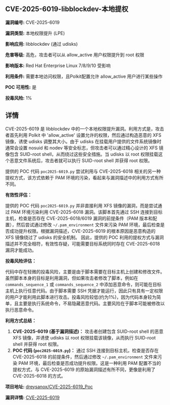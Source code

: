 ## CVE-2025-6019-libblockdev-本地提权

**漏洞编号:** CVE-2025-6019

**漏洞类型:** 本地权限提升 (LPE)

**影响应用:** libblockdev (通过 udisks)

**危害等级:** 高危，攻击者可以从 allow_active 用户权限提升到 root 权限

**影响版本:** Red Hat Enterprise Linux 7/8/9/10 受影响

**利用条件:** 需要本地访问权限，且Polkit配置允许 allow_active 用户进行某些操作

**POC 可用性:** 是

**投毒风险:** 1%

## 详情

CVE-2025-6019 是 libblockdev 中的一个本地权限提升漏洞。利用方式是，攻击者首先利用 Polkit 中 'allow_active' 设置允许的权限，然后通过构造恶意的 XFS 镜像，诱使 udisks 调整其大小。由于 udisks 在挂载用户提供的文件系统镜像时通常会设置 nosuid 和 nodev 等安全标志，但攻击者可以通过精心设计的 XFS 镜像包含 SUID-root shell，从而绕过这些安全措施。当 udisks 以 root 权限挂载这个恶意文件系统后，攻击者就可以执行 SUID-root shell 并获得 root 权限。

提供的 POC 代码 `poc2025-6019.py` 尝试利用与 CVE-2025-6018 相关的另一种提权方式，该方式依赖于 PAM 环境的污染，看起来与漏洞描述中的利用方式有所不同。

**有效性评估：**

提供的 POC 代码 `poc2025-6019.py` 并非直接利用 XFS 镜像的漏洞，而是尝试通过 PAM 环境污染利用 CVE-2025-6018 漏洞。该脚本首先通过 SSH 连接到目标主机，检查是否存在 CVE-2025-6018/6019 漏洞的前提条件（PAM 版本和配置），然后尝试通过修改 `~/.pam_environment` 文件来污染 PAM 环境，最后检查是否成功提升权限。根据漏洞描述，CVE-2025-6019 的根本原因是恶意构造的 XFS 镜像绕过了 udisks 的安全机制。 因此，提供的 POC 利用的提权方式与漏洞描述并不完全相符，有效性存疑，可能需要目标系统同时存在 CVE-2025-6018 漏洞才能成功。

**投毒风险评估：**

代码中存在轻微的投毒风险，主要是由于脚本需要在目标主机上创建和修改文件。虽然脚本本身的目标是利用漏洞，但如果攻击者修改了脚本，例如在 `commands_sequence_1` 或 `commands_sequence_2` 中添加恶意命令，则可能在目标主机上执行任意代码。由于脚本需要 SSH 凭据才能运行，因此只有具有一定权限的用户才能利用此脚本进行攻击。投毒风险较低(约为1%)，因为代码本身较为简单，且主要是执行系统命令，不易隐藏恶意代码。主要风险在于脚本可能被修改以执行恶意命令。

**利用方式总结：**

1.  **CVE-2025-6019 (基于漏洞描述)：** 攻击者创建包含 SUID-root shell 的恶意 XFS 镜像，并诱使 udisks 以 root 权限挂载该镜像，从而执行 SUID-root shell 并获得 root 权限。
2.  **POC 代码 (`poc2025-6019.py`)：** 通过 SSH 连接到目标主机，检查是否存在 CVE-2025-6018 的前提条件，然后通过修改 `~/.pam_environment` 文件来污染 PAM 环境，最后检查是否成功提升权限。这是一种利用 PAM 配置不当的提权方式，与 CVE-2025-6019 的原始漏洞描述有所不同，更像是利用了 CVE-2025-6018 的方式。

**项目地址:** [dreysanox/CVE-2025-6019_Poc](https://github.com/dreysanox/CVE-2025-6019_Poc)

**漏洞详情:** [CVE-2025-6019](https://nvd.nist.gov/vuln/detail/CVE-2025-6019)